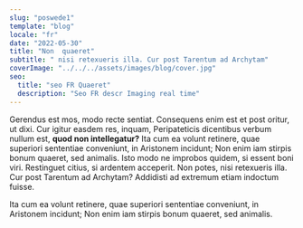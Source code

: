 ```yaml
---
slug: "poswede1"
template: "blog"
locale: "fr"
date: "2022-05-30"
title: "Non  quaeret"
subtitle: " nisi retexueris illa. Cur post Tarentum ad Archytam"
coverImage: "../../../assets/images/blog/cover.jpg"
seo:
  title: "seo FR Quaeret"
  description: "Seo FR descr Imaging real time"
---
```


<p>
Gerendus est mos, modo recte sentiat. Consequens enim est et post oritur, ut dixi. Cur igitur easdem res, inquam, Peripateticis dicentibus verbum nullum est, <b>quod non intellegatur?</b> Ita cum ea volunt retinere, quae superiori sententiae conveniunt, in Aristonem incidunt; Non enim iam stirpis bonum quaeret, sed animalis. Isto modo ne improbos quidem, si essent boni viri. Restinguet citius, si ardentem acceperit. Non potes, nisi retexueris illa. Cur post Tarentum ad Archytam? Addidisti ad extremum etiam indoctum fuisse.
</p>
<p>
 Ita cum ea volunt retinere, quae superiori sententiae conveniunt, in Aristonem incidunt; Non enim iam stirpis bonum quaeret, sed animalis.
</p>
